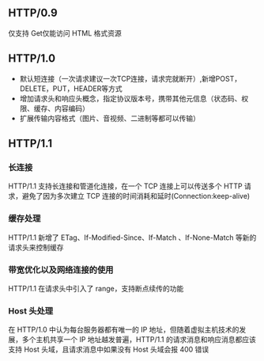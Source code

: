 ## HTTP/0.9
仅支持 Get仅能访问 HTML 格式资源  
## HTTP/1.0
+ 默认短连接（一次请求建议一次TCP连接，请求完就断开）,新增POST，DELETE，PUT，HEADER等方式
+ 增加请求头和响应头概念，指定协议版本号，携带其他元信息（状态码、权限、缓存、内容编码）
+ 扩展传输内容格式（图片、音视频、二进制等都可以传输）
## HTTP/1.1
### 长连接
HTTP/1.1 支持长连接和管道化连接，在一个 TCP 连接上可以传送多个 HTTP 请求，避免了因为多次建立 TCP 连接的时间消耗和延时(Connection:keep-alive)
### 缓存处理
HTTP/1.1 新增了 ETag、If-Modified-Since、If-Match 、If-None-Match 等新的请求头来控制缓存
### 带宽优化以及网络连接的使用
HTTP/1.1 在请求头中引入了 range，支持断点续传的功能
### Host 头处理
在 HTTP/1.0 中认为每台服务器都有唯一的 IP 地址，但随着虚拟主机技术的发展，多个主机共享一个 IP 地址越发普遍，HTTP/1.1 的请求消息和响应消息都应该支持 Host 头域，且请求消息中如果没有 Host 头域会报 400 错误

